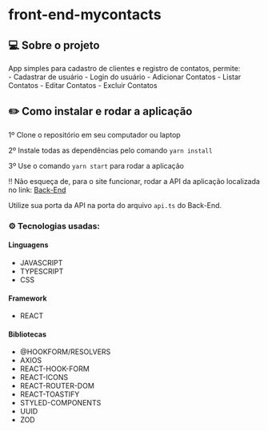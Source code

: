 # front-end-mycontacts

<h2> 💻 Sobre o projeto </h2>
App simples para cadastro de clientes e registro de contatos, permite:
<br>
- Cadastrar de usuário
- Login do usuário
- Adicionar Contatos
- Listar Contatos
- Editar Contatos
- Excluir Contatos

<h2>✏️ Como instalar e rodar a aplicação</h2>

1º Clone o repositório em seu computador ou laptop

2º Instale todas as dependências pelo comando `yarn install`

3º Use o comando `yarn start` para rodar a aplicação

‼️ Não esqueça de, para o site funcionar, rodar a API da aplicação localizada no link:
<a href="https://github.com/JacqueKajiya/back-end-mycontacts">Back-End</a>

Utilize sua porta da API na porta do arquivo `api.ts` do Back-End.

<h3>⚙️ Tecnologias usadas:</h3>

#### Linguagens

- JAVASCRIPT
- TYPESCRIPT
- CSS

#### Framework

- REACT

#### Bibliotecas

- @HOOKFORM/RESOLVERS
- AXIOS
- REACT-HOOK-FORM
- REACT-ICONS
- REACT-ROUTER-DOM
- REACT-TOASTIFY
- STYLED-COMPONENTS
- UUID
- ZOD
